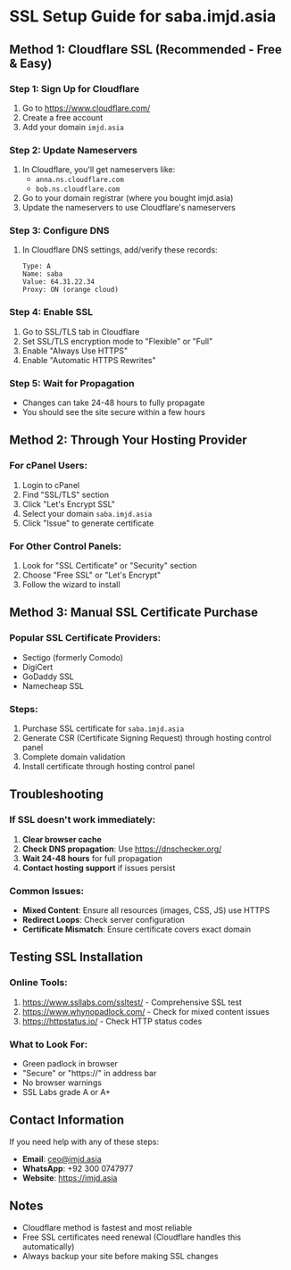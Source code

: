 # SSL Setup Guide for saba.imjd.asia

## Method 1: Cloudflare SSL (Recommended - Free & Easy)

### Step 1: Sign Up for Cloudflare
1. Go to https://www.cloudflare.com/
2. Create a free account
3. Add your domain `imjd.asia`

### Step 2: Update Nameservers
1. In Cloudflare, you'll get nameservers like:
   - `anna.ns.cloudflare.com`
   - `bob.ns.cloudflare.com`
2. Go to your domain registrar (where you bought imjd.asia)
3. Update the nameservers to use Cloudflare's nameservers

### Step 3: Configure DNS
1. In Cloudflare DNS settings, add/verify these records:
   ```
   Type: A
   Name: saba
   Value: 64.31.22.34
   Proxy: ON (orange cloud)
   ```

### Step 4: Enable SSL
1. Go to SSL/TLS tab in Cloudflare
2. Set SSL/TLS encryption mode to "Flexible" or "Full"
3. Enable "Always Use HTTPS"
4. Enable "Automatic HTTPS Rewrites"

### Step 5: Wait for Propagation
- Changes can take 24-48 hours to fully propagate
- You should see the site secure within a few hours

## Method 2: Through Your Hosting Provider

### For cPanel Users:
1. Login to cPanel
2. Find "SSL/TLS" section
3. Click "Let's Encrypt SSL"
4. Select your domain `saba.imjd.asia`
5. Click "Issue" to generate certificate

### For Other Control Panels:
1. Look for "SSL Certificate" or "Security" section
2. Choose "Free SSL" or "Let's Encrypt"
3. Follow the wizard to install

## Method 3: Manual SSL Certificate Purchase

### Popular SSL Certificate Providers:
- Sectigo (formerly Comodo)
- DigiCert
- GoDaddy SSL
- Namecheap SSL

### Steps:
1. Purchase SSL certificate for `saba.imjd.asia`
2. Generate CSR (Certificate Signing Request) through hosting control panel
3. Complete domain validation
4. Install certificate through hosting control panel

## Troubleshooting

### If SSL doesn't work immediately:
1. **Clear browser cache**
2. **Check DNS propagation**: Use https://dnschecker.org/
3. **Wait 24-48 hours** for full propagation
4. **Contact hosting support** if issues persist

### Common Issues:
- **Mixed Content**: Ensure all resources (images, CSS, JS) use HTTPS
- **Redirect Loops**: Check server configuration
- **Certificate Mismatch**: Ensure certificate covers exact domain

## Testing SSL Installation

### Online Tools:
1. https://www.ssllabs.com/ssltest/ - Comprehensive SSL test
2. https://www.whynopadlock.com/ - Check for mixed content issues
3. https://httpstatus.io/ - Check HTTP status codes

### What to Look For:
- Green padlock in browser
- "Secure" or "https://" in address bar
- No browser warnings
- SSL Labs grade A or A+

## Contact Information

If you need help with any of these steps:
- **Email**: ceo@imjd.asia
- **WhatsApp**: +92 300 0747977
- **Website**: https://imjd.asia

## Notes
- Cloudflare method is fastest and most reliable
- Free SSL certificates need renewal (Cloudflare handles this automatically)
- Always backup your site before making SSL changes

